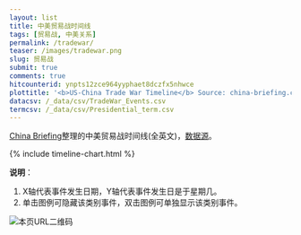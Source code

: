 ```yaml
---
layout: list
title: 中美贸易战时间线
tags: [贸易战, 中美关系]
permalink: /tradewar/
teaser: /images/tradewar.png
slug: 贸易战
submit: true
comments: true
hitcounterid: ynpts12zce964yyphaet8dczfx5nhwce
plottitle: '<b>US-China Trade War Timeline</b> Source: china-briefing.com<br><i>Click or Hover On Markers To See Event Title</i>'
datacsv: /_data/csv/TradeWar_Events.csv
termcsv: /_data/csv/Presidential_term.csv
---
```


[China Briefing](https://www.china-briefing.com)整理的中美贸易战时间线(全英文)，[数据源](https://www.china-briefing.com/news/the-us-china-trade-war-a-timeline/)。

{% include timeline-chart.html %}
<script>
plotTimeline(
'{{ page.plottitle }}',
'{{ page.datacsv }}',
'{{ page.termcsv }}'
)
</script>

<!-- Start of iframe Code -->
<!--iframe width="100%" height="600" frameborder="0" scrolling="no" src="https://chinatimeline.pythonanywhere.com/tradewar"></iframe -->
<!-- <iframe width="100%" height="600" frameborder="0" scrolling="no" src="https://plot.ly/~chinatimeline/4.embed"></iframe> -->

<!-- End of iframe Code -->

**说明**：
1. X轴代表事件发生日期，Y轴代表事件发生日是于星期几。
2. 单击图例可隐藏该类别事件，双击图例可单独显示该类别事件。

![本页URL二维码](https://i.imgur.com/gXJrEKS.png)
